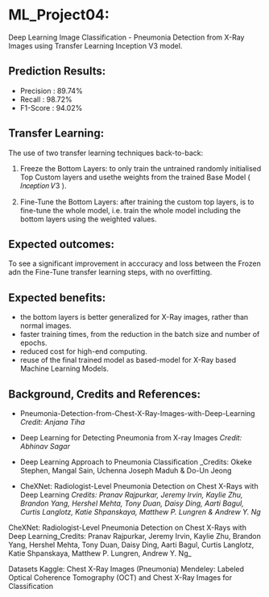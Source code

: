 # ML_Project04:
Deep Learning Image Classification - Pneumonia Detection from X-Ray Images using Transfer Learning Inception V3 model.

## Prediction Results:
 - Precision     : 89.74%
 - Recall        : 98.72%
 - F1-Score      : 94.02%

## Transfer Learning:
The use of two transfer learning techniques back-to-back:

1) Freeze the Bottom Layers: to only train the untrained randomly initialised Top Custom layers and usethe weights from the trained Base Model ( 𝐼𝑛𝑐𝑒𝑝𝑡𝑖𝑜𝑛   𝑉3 ).

2) Fine-Tune the Bottom Layers: after training the custom top layers, is to fine-tune the whole model, i.e. train the whole model including the bottom layers using the weighted values.

## Expected outcomes: 
To see a significant improvement in acccuracy and loss between the Frozen adn the Fine-Tune transfer learning steps, with no overfitting.

## Expected benefits: 
- the bottom layers is better generalized for X-Ray images, rather than normal images.
- faster training times, from the reduction in the batch size and number of epochs.
- reduced cost for high-end computing.
- reuse of the final trained model as based-model for X-Ray based Machine Learning Models.

## Background, Credits and References:

- Pneumonia-Detection-from-Chest-X-Ray-Images-with-Deep-Learning _Credit: Anjana Tiha_

- Deep Learning for Detecting Pneumonia from X-ray Images _Credit: Abhinav Sagar_

- Deep Learning Approach to Pneumonia Classification _Credits: Okeke Stephen, Mangal Sain, Uchenna Joseph Maduh & Do-Un Jeong

- CheXNet: Radiologist-Level Pneumonia Detection on Chest X-Rays with Deep Learning _Credits: Pranav Rajpurkar, Jeremy Irvin, Kaylie Zhu, Brandon Yang, Hershel Mehta, Tony Duan, Daisy Ding, Aarti Bagul, Curtis Langlotz, Katie Shpanskaya, Matthew P. Lungren & Andrew Y. Ng_

CheXNet: Radiologist-Level Pneumonia Detection on Chest X-Rays with Deep Learning_Credits: Pranav Rajpurkar, Jeremy Irvin, Kaylie Zhu, Brandon Yang, Hershel Mehta, Tony Duan, Daisy Ding, Aarti Bagul, Curtis Langlotz, Katie Shpanskaya, Matthew P. Lungren, Andrew Y. Ng_

Datasets
Kaggle: Chest X-Ray Images (Pneumonia)
Mendeley: Labeled Optical Coherence Tomography (OCT) and Chest X-Ray Images for Classification
